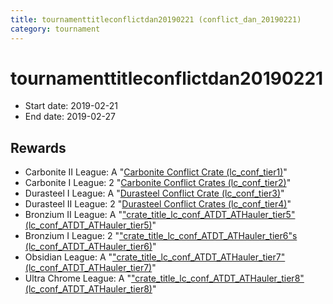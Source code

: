 ```yaml
---
title: tournamenttitleconflictdan20190221 (conflict_dan_20190221)
category: tournament
---
```

# tournamenttitleconflictdan20190221

  * Start date: 2019-02-21
  * End date: 2019-02-27

## Rewards

  * Carbonite II League: A "[Carbonite Conflict Crate (lc_conf_tier1)](lc_conf_tier1.html)"
  * Carbonite I League: 2 "[Carbonite Conflict Crates (lc_conf_tier2)](lc_conf_tier2.html)"
  * Durasteel I League: A "[Durasteel Conflict Crate (lc_conf_tier3)](lc_conf_tier3.html)"
  * Durasteel II League: 2 "[Durasteel Conflict Crates (lc_conf_tier4)](lc_conf_tier4.html)"
  * Bronzium II League: A "["crate_title_lc_conf_ATDT_ATHauler_tier5" (lc_conf_ATDT_ATHauler_tier5)](lc_conf_ATDT_ATHauler_tier5.html)"
  * Bronzium I League: 2 "["crate_title_lc_conf_ATDT_ATHauler_tier6"s (lc_conf_ATDT_ATHauler_tier6)](lc_conf_ATDT_ATHauler_tier6.html)"
  * Obsidian League: A "["crate_title_lc_conf_ATDT_ATHauler_tier7" (lc_conf_ATDT_ATHauler_tier7)](lc_conf_ATDT_ATHauler_tier7.html)"
  * Ultra Chrome League: A "["crate_title_lc_conf_ATDT_ATHauler_tier8" (lc_conf_ATDT_ATHauler_tier8)](lc_conf_ATDT_ATHauler_tier8.html)"
